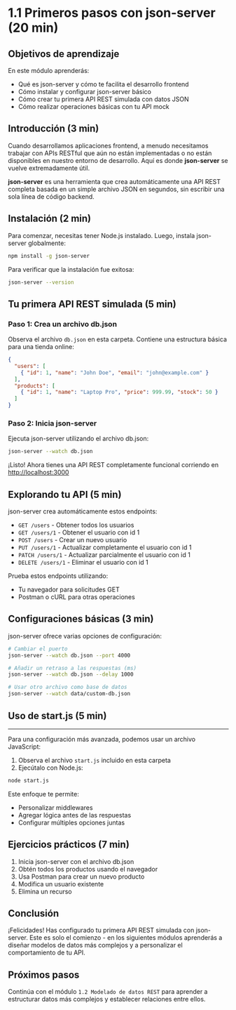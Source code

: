 # 1.1 Primeros pasos con json-server (20 min)

## Objetivos de aprendizaje

En este módulo aprenderás:

- Qué es json-server y cómo te facilita el desarrollo frontend
- Cómo instalar y configurar json-server básico
- Cómo crear tu primera API REST simulada con datos JSON
- Cómo realizar operaciones básicas con tu API mock

## Introducción (3 min)

Cuando desarrollamos aplicaciones frontend, a menudo necesitamos trabajar con APIs RESTful que aún no están implementadas o no están disponibles en nuestro entorno de desarrollo. Aquí es donde **json-server** se vuelve extremadamente útil.

**json-server** es una herramienta que crea automáticamente una API REST completa basada en un simple archivo JSON en segundos, sin escribir una sola línea de código backend.

## Instalación (2 min)

Para comenzar, necesitas tener Node.js instalado. Luego, instala json-server globalmente:

```bash
npm install -g json-server
```

Para verificar que la instalación fue exitosa:

```bash
json-server --version
```

## Tu primera API REST simulada (5 min)

### Paso 1: Crea un archivo db.json

Observa el archivo `db.json` en esta carpeta. Contiene una estructura básica para una tienda online:

```json
{
  "users": [
    { "id": 1, "name": "John Doe", "email": "john@example.com" }
  ],
  "products": [
    { "id": 1, "name": "Laptop Pro", "price": 999.99, "stock": 50 }
  ]
}
```

### Paso 2: Inicia json-server

Ejecuta json-server utilizando el archivo db.json:

```bash
json-server --watch db.json
```

¡Listo! Ahora tienes una API REST completamente funcional corriendo en [http://localhost:3000](http://localhost:3000)

## Explorando tu API (5 min)

json-server crea automáticamente estos endpoints:

- `GET /users` - Obtener todos los usuarios
- `GET /users/1` - Obtener el usuario con id 1
- `POST /users` - Crear un nuevo usuario
- `PUT /users/1` - Actualizar completamente el usuario con id 1
- `PATCH /users/1` - Actualizar parcialmente el usuario con id 1
- `DELETE /users/1` - Eliminar el usuario con id 1

Prueba estos endpoints utilizando:

- Tu navegador para solicitudes GET
- Postman o cURL para otras operaciones

## Configuraciones básicas (3 min)

json-server ofrece varias opciones de configuración:

```bash
# Cambiar el puerto
json-server --watch db.json --port 4000

# Añadir un retraso a las respuestas (ms)
json-server --watch db.json --delay 1000

# Usar otro archivo como base de datos
json-server --watch data/custom-db.json
```

## Uso de start.js (5 min)
****
Para una configuración más avanzada, podemos usar un archivo JavaScript:

1. Observa el archivo `start.js` incluido en esta carpeta
2. Ejecútalo con Node.js:

```bash
node start.js
```

Este enfoque te permite:

- Personalizar middlewares
- Agregar lógica antes de las respuestas
- Configurar múltiples opciones juntas

## Ejercicios prácticos (7 min)

1. Inicia json-server con el archivo db.json
2. Obtén todos los productos usando el navegador
3. Usa Postman para crear un nuevo producto
4. Modifica un usuario existente
5. Elimina un recurso

## Conclusión

¡Felicidades! Has configurado tu primera API REST simulada con json-server. Este es solo el comienzo - en los siguientes módulos aprenderás a diseñar modelos de datos más complejos y a personalizar el comportamiento de tu API.

## Próximos pasos

Continúa con el módulo `1.2 Modelado de datos REST` para aprender a estructurar datos más complejos y establecer relaciones entre ellos.

